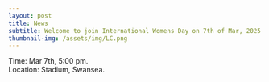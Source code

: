 ```yaml
---
layout: post
title: News
subtitle: Welcome to join International Womens Day on 7th of Mar, 2025!
thumbnail-img: /assets/img/LC.png
---
```


<div style="text-align: justify;">
Time: Mar 7th, 5:00 pm.
</div>

<div style="text-align: justify;">
Location: Stadium, Swansea.
</div>


